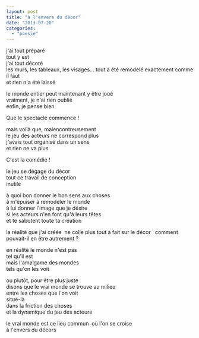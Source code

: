 ```yaml
---
layout: post
title: "à l'envers du décor"
date: "2013-07-20"
categories: 
  - "poesie"
---
```


j'ai tout préparé  
tout y est  
j'ai tout décoré  
les murs, les tableaux, les visages... 
tout a été remodelé exactement comme il faut  
et rien n'a été laissé  

le monde entier peut maintenant y être joué  
vraiment, je n'ai rien oublié  
enfin, je pense bien  

Que le spectacle commence !

mais voilà que, malencontreusement  
le jeu des acteurs ne correspond plus  
j'avais tout organisé dans un sens  
et rien ne va plus  

C'est la comédie !  

le jeu se dégage du décor  
tout ce travail de conception  
inutile

à quoi bon donner le bon sens aux choses  
à m'épuiser à remodeler le monde  
à lui donner l'image que je désire  
si les acteurs n'en font qu'à leurs têtes  
et te sabotent toute ta création

la réalité que j'ai créée  
ne colle plus tout à fait sur le décor  
comment pouvait-il en être autrement ?  

en réalité le monde n'est pas  
tel qu'il est  
mais l'amalgame des mondes  
tels qu'on les voit

ou plutôt, pour être plus juste  
disons que le vrai monde se trouve au milieu  
entre les choses que l'on voit  
situé-là  
dans la friction des choses  
et la dynamique du jeu des acteurs

le vrai monde est ce lieu commun  
où l'on se croise  
à l'envers du décors
